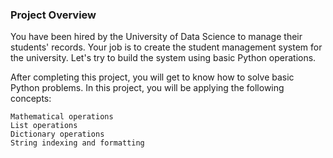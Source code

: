 ### Project Overview

 You have been hired by the University of Data Science to manage their students' records. Your job is to create the student management system for the university. Let's try to build the system using basic Python operations.


After completing this project, you will get to know how to solve basic Python problems. In this project, you will be applying the following concepts:

    Mathematical operations
    List operations
    Dictionary operations
    String indexing and formatting



